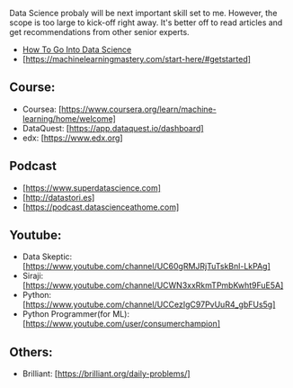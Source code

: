 

Data Science probaly will be next important skill set to me. However, the scope is too large to kick-off right away.
It's better off to read articles and get recommendations from other senior experts.

- [How To Go Into Data Science](https://www.kdnuggets.com/2019/04/data-science-ultimate-questions-answers-aspiring-data-scientists.html?fbclid=IwAR312AJI7_mEQvQ7eAQcq-LtdtVBMyrqBJz6DkTgOZclLl_q5vJryElZARE#.XL5QkC9vVH4.facebook)
- [https://machinelearningmastery.com/start-here/#getstarted]

## Course:
- Coursea: [https://www.coursera.org/learn/machine-learning/home/welcome]
- DataQuest: [https://app.dataquest.io/dashboard]
- edx: [https://www.edx.org]

## Podcast
- [https://www.superdatascience.com]
- [http://datastori.es]
- [https://podcast.datascienceathome.com]

## Youtube:
- Data Skeptic: [https://www.youtube.com/channel/UC60gRMJRjTuTskBnl-LkPAg]
- Siraji: [https://www.youtube.com/channel/UCWN3xxRkmTPmbKwht9FuE5A]
- Python: [https://www.youtube.com/channel/UCCezIgC97PvUuR4_gbFUs5g]
- Python Programmer(for ML): [https://www.youtube.com/user/consumerchampion]

## Others:
- Brilliant: [https://brilliant.org/daily-problems/]

